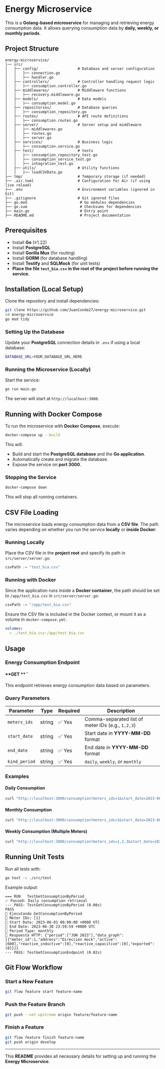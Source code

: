 # **Energy Microservice**

This is a **Golang-based microservice** for managing and retrieving energy consumption data. It allows querying consumption data by **daily, weekly, or monthly periods**.

## **Project Structure**

```
energy-microservice/
│── src/
│   ├── config/                  # Database and server configuration
│   │   ├── connection.go
│   │   ├── handler.go
│   ├── controllers/             # Controller handling request logic
│   │   ├── consumption.controller.go
│   ├── middlewares/             # Middleware functions
│   │   ├── recovery.middleware.go
│   ├── models/                  # Data models
│   │   ├── consumption.model.go
│   ├── repositories/            # Database queries
│   │   ├── consumption_repository.go
│   ├── routes/                  # API route definitions
│   │   ├── consumption.routes.go
│   ├── server/                  # Server setup and middleware
│   │   ├── middlewares.go
│   │   ├── routes.go
│   │   ├── server.go
│   ├── services/                # Business logic
│   │   ├── consumption.service.go
│   ├── test/                    # tests
│   │   ├── consumption_repository_test.go
│   │   ├── consumption_service_test.go
│   │   ├── integration_test.go
│   ├── utils/                   # Utility functions
│   │   ├── loadCSVData.go
├── tmp/                         # Temporary storage (if needed)
├── .air.toml                    # Configuration for Air (if using live reload)
├── .env                         # Environment variables (ignored in Git)
├── .gitignore                   # Git ignored files
├── go.mod                        # Go modules dependencies
├── go.sum                        # Checksums for dependencies
├── main.go                       # Entry point
├── README.md                     # Project documentation
```

## **Prerequisites**

- Install **Go** (≥1.22)
- Install **PostgreSQL**
- Install **Gorilla Mux** (for routing)
- Install **GORM** (for database handling)
- Install **Testify** and **SQLMock** (for unit tests)
- **Place the file `test_bia.csv` in the root of the project before running the service.**

## **Installation (Local Setup)**

Clone the repository and install dependencies:

```sh
git clone https://github.com/JuanConde27/energy-microservice.git
cd energy-microservice
go mod tidy
```

### **Setting Up the Database**

Update your **PostgreSQL** connection details in `.env` if using a local database:

```sh
DATABASE_URL=YOUR_DATABASE_URL_HERE
```

### **Running the Microservice (Locally)**

Start the service:

```sh
go run main.go
```

The server will start at `http://localhost:3000`.

## **Running with Docker Compose**

To run the microservice with **Docker Compose**, execute:

```sh
docker-compose up --build
```

This will:

- Build and start the **PostgreSQL database** and the **Go application**.
- Automatically create and migrate the database.
- Expose the service on **port 3000**.

### **Stopping the Service**

```sh
docker-compose down
```

This will stop all running containers.

## **CSV File Loading**

The microservice loads energy consumption data from a **CSV file**. The path varies depending on whether you run the service **locally** or **inside Docker**:

### **Running Locally**

Place the CSV file in the **project root** and specify its path in `src/server/server.go`:

```go
csvPath := "test_bia.csv"
```

### **Running with Docker**

Since the application runs inside a **Docker container**, the path should be set to `/app/test_bia.csv` in `src/server/server.go`:

```go
csvPath := "/app/test_bia.csv"
```

Ensure the CSV file is included in the Docker context, or mount it as a volume in `docker-compose.yml`:

```yaml
volumes:
  - ./test_bia.csv:/app/test_bia.csv
```

## **Usage**

### **Energy Consumption Endpoint**

#### **GET **``

This endpoint retrieves energy consumption data based on parameters.

### **Query Parameters**

| Parameter     | Type   | Required | Description                                       |
| ------------- | ------ | -------- | ------------------------------------------------- |
| `meters_ids`  | string | ✅ Yes    | Comma-separated list of meter IDs (e.g., `1,2,3`) |
| `start_date`  | string | ✅ Yes    | Start date in **YYYY-MM-DD** format               |
| `end_date`    | string | ✅ Yes    | End date in **YYYY-MM-DD** format                 |
| `kind_period` | string | ✅ Yes    | `daily`, `weekly`, or `monthly`                   |

### **Examples**

#### **Daily Consumption**

```sh
curl "http://localhost:3000/consumption?meters_ids=1&start_date=2023-06-01&end_date=2023-06-10&kind_period=daily"
```

#### **Monthly Consumption**

```sh
curl "http://localhost:3000/consumption?meters_ids=1&start_date=2023-06-01&end_date=2023-07-10&kind_period=monthly"
```

#### **Weekly Consumption (Multiple Meters)**

```sh
curl "http://localhost:3000/consumption?meters_ids=1,2,3&start_date=2023-06-01&end_date=2023-06-26&kind_period=weekly"
```

## **Running Unit Tests**

Run all tests with:

```sh
go test -v ./src/test
```

Example output:

```
=== RUN   TestGetConsumptionByPeriod
✅ Passed: Daily consumption retrieval
--- PASS: TestGetConsumptionByPeriod (0.00s)
PASS
📌 Ejecutando GetConsumptionByPeriod
🔹 Meter IDs: [1]
🔹 Start Date: 2023-06-01 00:00:00 +0000 UTC
🔹 End Date: 2023-06-30 23:59:59 +0000 UTC
🔹 Period Type: monthly
📌 Respuesta HTTP: {"period":["JUN 2023"],"data_graph":[{"meter_id":1,"address":"Dirección mock","active":[600],"reactive_inductive":[0],"reactive_capacitive":[0],"exported":[0]}]}
--- PASS: TestGetConsumptionEndpoint (0.02s)
```

## **Git Flow Workflow**

### **Start a New Feature**

```sh
git flow feature start feature-name
```

### **Push the Feature Branch**

```sh
git push --set-upstream origin feature/feature-name
```

### **Finish a Feature**

```sh
git flow feature finish feature-name
git push origin develop
```

---

This **README** provides all necessary details for setting up and running the **Energy Microservice**. 

